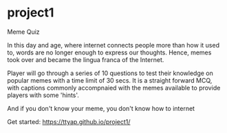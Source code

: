 # project1

Meme Quiz

In this day and age, where internet connects people more than how it used to, words are no longer enough to express our thoughts. Hence, memes took over and became the lingua franca of the Internet. 

Player will go through a series of 10 questions to test their knowledge on popular memes with a time limit of 30 secs. It is a straight forward MCQ, with captions commonly accompnaied with the memes available to provide players with some 'hints'.

And if you don't know your meme, you don't know how to internet

Get started: https://ttyap.github.io/project1/

